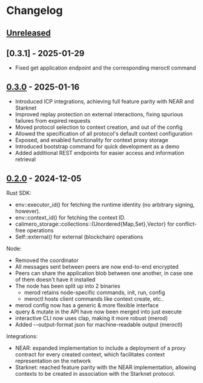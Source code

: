 # Changelog

## [Unreleased]

## [0.3.1] - 2025-01-29

- Fixed get application endpoint and the corresponding meroctl command

## [0.3.0] - 2025-01-16

- Introduced ICP integrations, achieving full feature parity with NEAR and
  Starknet
- Improved replay protection on external interactions, fixing spurious failures
  from expired requests
- Moved protocol selection to context creation, and out of the config
- Allowed the specification of all protocol's default context configuration
- Exposed, and enabled functionality for context proxy storage
- Introduced bootstrap command for quick development as a demo
- Added additional REST endpoints for easier access and information retrieval

## [0.2.0] - 2024-12-05

Rust SDK:

- env::executor_id() for fetching the runtime identity (no arbitrary signing,
  however).
- env::context_id() for fetching the context ID.
- calimero_storage::collections::{Unordered{Map,Set},Vector} for conflict-free
  operations
- Self::external() for external (blockchain) operations

Node:

- Removed the coordinator
- All messages sent between peers are now end-to-end encrypted
- Peers can share the application blob between one another, in case one of them
  doesn't have it installed
- The node has been split up into 2 binaries
  - merod retains node-specific commands, init, run, config
  - meroctl hosts client commands like context create, etc..
- merod config now has a generic & more flexible interface
- query & mutate in the API have now been merged into just execute
- interactive CLI now uses clap, making it more robust (merod)
- Added --output-format json for machine-readable output (meroctl)

Integrations:

- NEAR: expanded implementation to include a deployment of a proxy contract for
  every created context, which facilitates context representation on the network
- Starknet: reached feature parity with the NEAR implementation, allowing
  contexts to be created in association with the Starknet protocol.

[unreleased]:
  https://github.com/calimero-network/core/compare/merod-0.3.0...HEAD
[0.3.0]:
  https://github.com/calimero-network/core/compare/merod-0.2.0...merod-0.3.0
[0.2.0]: https://github.com/calimero-network/core/releases/tag/merod-0.2.0

